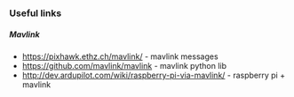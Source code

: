 ### Useful links
##### Mavlink
 - https://pixhawk.ethz.ch/mavlink/ - mavlink messages
 - https://github.com/mavlink/mavlink - mavlink python lib
 - http://dev.ardupilot.com/wiki/raspberry-pi-via-mavlink/ - raspberry pi + mavlink